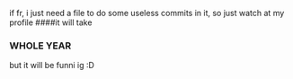 if fr, i just need a file to do some useless commits in it, so just watch at my profile
####it will take
### WHOLE YEAR
but it will be funni ig :D

